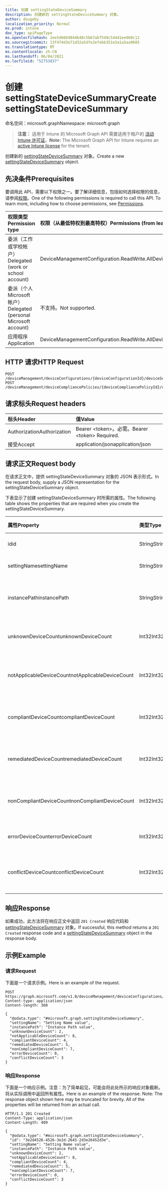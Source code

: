 ```yaml
---
title: 创建 settingStateDeviceSummary
description: 创建新的 settingStateDeviceSummary 对象。
author: dougeby
localization_priority: Normal
ms.prod: intune
doc_type: apiPageType
ms.openlocfilehash: 2ee5d66b9844b48c5b67abf549c544d1ee960c12
ms.sourcegitcommit: 13f474d3e71d32a5dfe2efebb351e3a1a5aa9685
ms.translationtype: MT
ms.contentlocale: zh-CN
ms.lasthandoff: 06/04/2021
ms.locfileid: "52753837"
---
```

# <a name="create-settingstatedevicesummary"></a><span data-ttu-id="be3b2-103">创建 settingStateDeviceSummary</span><span class="sxs-lookup"><span data-stu-id="be3b2-103">Create settingStateDeviceSummary</span></span>

<span data-ttu-id="be3b2-104">命名空间：microsoft.graph</span><span class="sxs-lookup"><span data-stu-id="be3b2-104">Namespace: microsoft.graph</span></span>

> <span data-ttu-id="be3b2-105">**注意：** 适用于 Intune 的 Microsoft Graph API 需要适用于租户的 [活动 Intune 许可证](https://go.microsoft.com/fwlink/?linkid=839381)。</span><span class="sxs-lookup"><span data-stu-id="be3b2-105">**Note:** The Microsoft Graph API for Intune requires an [active Intune license](https://go.microsoft.com/fwlink/?linkid=839381) for the tenant.</span></span>

<span data-ttu-id="be3b2-106">创建新的 [settingStateDeviceSummary](../resources/intune-deviceconfig-settingstatedevicesummary.md) 对象。</span><span class="sxs-lookup"><span data-stu-id="be3b2-106">Create a new [settingStateDeviceSummary](../resources/intune-deviceconfig-settingstatedevicesummary.md) object.</span></span>

## <a name="prerequisites"></a><span data-ttu-id="be3b2-107">先决条件</span><span class="sxs-lookup"><span data-stu-id="be3b2-107">Prerequisites</span></span>
<span data-ttu-id="be3b2-p101">要调用此 API，需要以下权限之一。要了解详细信息，包括如何选择权限的信息，请参阅[权限](/graph/permissions-reference)。</span><span class="sxs-lookup"><span data-stu-id="be3b2-p101">One of the following permissions is required to call this API. To learn more, including how to choose permissions, see [Permissions](/graph/permissions-reference).</span></span>

|<span data-ttu-id="be3b2-110">权限类型</span><span class="sxs-lookup"><span data-stu-id="be3b2-110">Permission type</span></span>|<span data-ttu-id="be3b2-111">权限（从最低特权到最高特权）</span><span class="sxs-lookup"><span data-stu-id="be3b2-111">Permissions (from least to most privileged)</span></span>|
|:---|:---|
|<span data-ttu-id="be3b2-112">委派（工作或学校帐户）</span><span class="sxs-lookup"><span data-stu-id="be3b2-112">Delegated (work or school account)</span></span>|<span data-ttu-id="be3b2-113">DeviceManagementConfiguration.ReadWrite.All</span><span class="sxs-lookup"><span data-stu-id="be3b2-113">DeviceManagementConfiguration.ReadWrite.All</span></span>|
|<span data-ttu-id="be3b2-114">委派（个人 Microsoft 帐户）</span><span class="sxs-lookup"><span data-stu-id="be3b2-114">Delegated (personal Microsoft account)</span></span>|<span data-ttu-id="be3b2-115">不支持。</span><span class="sxs-lookup"><span data-stu-id="be3b2-115">Not supported.</span></span>|
|<span data-ttu-id="be3b2-116">应用程序</span><span class="sxs-lookup"><span data-stu-id="be3b2-116">Application</span></span>|<span data-ttu-id="be3b2-117">DeviceManagementConfiguration.ReadWrite.All</span><span class="sxs-lookup"><span data-stu-id="be3b2-117">DeviceManagementConfiguration.ReadWrite.All</span></span>|

## <a name="http-request"></a><span data-ttu-id="be3b2-118">HTTP 请求</span><span class="sxs-lookup"><span data-stu-id="be3b2-118">HTTP Request</span></span>
<!-- {
  "blockType": "ignored"
}
-->
``` http
POST /deviceManagement/deviceConfigurations/{deviceConfigurationId}/deviceSettingStateSummaries
POST /deviceManagement/deviceCompliancePolicies/{deviceCompliancePolicyId}/deviceSettingStateSummaries
```

## <a name="request-headers"></a><span data-ttu-id="be3b2-119">请求标头</span><span class="sxs-lookup"><span data-stu-id="be3b2-119">Request headers</span></span>
|<span data-ttu-id="be3b2-120">标头</span><span class="sxs-lookup"><span data-stu-id="be3b2-120">Header</span></span>|<span data-ttu-id="be3b2-121">值</span><span class="sxs-lookup"><span data-stu-id="be3b2-121">Value</span></span>|
|:---|:---|
|<span data-ttu-id="be3b2-122">Authorization</span><span class="sxs-lookup"><span data-stu-id="be3b2-122">Authorization</span></span>|<span data-ttu-id="be3b2-123">Bearer &lt;token&gt;。必需。</span><span class="sxs-lookup"><span data-stu-id="be3b2-123">Bearer &lt;token&gt; Required.</span></span>|
|<span data-ttu-id="be3b2-124">接受</span><span class="sxs-lookup"><span data-stu-id="be3b2-124">Accept</span></span>|<span data-ttu-id="be3b2-125">application/json</span><span class="sxs-lookup"><span data-stu-id="be3b2-125">application/json</span></span>|

## <a name="request-body"></a><span data-ttu-id="be3b2-126">请求正文</span><span class="sxs-lookup"><span data-stu-id="be3b2-126">Request body</span></span>
<span data-ttu-id="be3b2-127">在请求正文中，提供 settingStateDeviceSummary 对象的 JSON 表示形式。</span><span class="sxs-lookup"><span data-stu-id="be3b2-127">In the request body, supply a JSON representation for the settingStateDeviceSummary object.</span></span>

<span data-ttu-id="be3b2-128">下表显示了创建 settingStateDeviceSummary 时所需的属性。</span><span class="sxs-lookup"><span data-stu-id="be3b2-128">The following table shows the properties that are required when you create the settingStateDeviceSummary.</span></span>

|<span data-ttu-id="be3b2-129">属性</span><span class="sxs-lookup"><span data-stu-id="be3b2-129">Property</span></span>|<span data-ttu-id="be3b2-130">类型</span><span class="sxs-lookup"><span data-stu-id="be3b2-130">Type</span></span>|<span data-ttu-id="be3b2-131">说明</span><span class="sxs-lookup"><span data-stu-id="be3b2-131">Description</span></span>|
|:---|:---|:---|
|<span data-ttu-id="be3b2-132">id</span><span class="sxs-lookup"><span data-stu-id="be3b2-132">id</span></span>|<span data-ttu-id="be3b2-133">String</span><span class="sxs-lookup"><span data-stu-id="be3b2-133">String</span></span>|<span data-ttu-id="be3b2-134">实体的键。</span><span class="sxs-lookup"><span data-stu-id="be3b2-134">Key of the entity.</span></span>|
|<span data-ttu-id="be3b2-135">settingName</span><span class="sxs-lookup"><span data-stu-id="be3b2-135">settingName</span></span>|<span data-ttu-id="be3b2-136">String</span><span class="sxs-lookup"><span data-stu-id="be3b2-136">String</span></span>|<span data-ttu-id="be3b2-137">设置的名称</span><span class="sxs-lookup"><span data-stu-id="be3b2-137">Name of the setting</span></span>|
|<span data-ttu-id="be3b2-138">instancePath</span><span class="sxs-lookup"><span data-stu-id="be3b2-138">instancePath</span></span>|<span data-ttu-id="be3b2-139">String</span><span class="sxs-lookup"><span data-stu-id="be3b2-139">String</span></span>|<span data-ttu-id="be3b2-140">设置的 InstancePath 的名称</span><span class="sxs-lookup"><span data-stu-id="be3b2-140">Name of the InstancePath for the setting</span></span>|
|<span data-ttu-id="be3b2-141">unknownDeviceCount</span><span class="sxs-lookup"><span data-stu-id="be3b2-141">unknownDeviceCount</span></span>|<span data-ttu-id="be3b2-142">Int32</span><span class="sxs-lookup"><span data-stu-id="be3b2-142">Int32</span></span>|<span data-ttu-id="be3b2-143">设置的设备未知计数</span><span class="sxs-lookup"><span data-stu-id="be3b2-143">Device Unkown count for the setting</span></span>|
|<span data-ttu-id="be3b2-144">notApplicableDeviceCount</span><span class="sxs-lookup"><span data-stu-id="be3b2-144">notApplicableDeviceCount</span></span>|<span data-ttu-id="be3b2-145">Int32</span><span class="sxs-lookup"><span data-stu-id="be3b2-145">Int32</span></span>|<span data-ttu-id="be3b2-146">设置的设备不可用计数</span><span class="sxs-lookup"><span data-stu-id="be3b2-146">Device Not Applicable count for the setting</span></span>|
|<span data-ttu-id="be3b2-147">compliantDeviceCount</span><span class="sxs-lookup"><span data-stu-id="be3b2-147">compliantDeviceCount</span></span>|<span data-ttu-id="be3b2-148">Int32</span><span class="sxs-lookup"><span data-stu-id="be3b2-148">Int32</span></span>|<span data-ttu-id="be3b2-149">设置的设备符合性计数</span><span class="sxs-lookup"><span data-stu-id="be3b2-149">Device Compliant count for the setting</span></span>|
|<span data-ttu-id="be3b2-150">remediatedDeviceCount</span><span class="sxs-lookup"><span data-stu-id="be3b2-150">remediatedDeviceCount</span></span>|<span data-ttu-id="be3b2-151">Int32</span><span class="sxs-lookup"><span data-stu-id="be3b2-151">Int32</span></span>|<span data-ttu-id="be3b2-152">设置的设备符合性计数</span><span class="sxs-lookup"><span data-stu-id="be3b2-152">Device Compliant count for the setting</span></span>|
|<span data-ttu-id="be3b2-153">nonCompliantDeviceCount</span><span class="sxs-lookup"><span data-stu-id="be3b2-153">nonCompliantDeviceCount</span></span>|<span data-ttu-id="be3b2-154">Int32</span><span class="sxs-lookup"><span data-stu-id="be3b2-154">Int32</span></span>|<span data-ttu-id="be3b2-155">设置的设备不符合计数</span><span class="sxs-lookup"><span data-stu-id="be3b2-155">Device NonCompliant count for the setting</span></span>|
|<span data-ttu-id="be3b2-156">errorDeviceCount</span><span class="sxs-lookup"><span data-stu-id="be3b2-156">errorDeviceCount</span></span>|<span data-ttu-id="be3b2-157">Int32</span><span class="sxs-lookup"><span data-stu-id="be3b2-157">Int32</span></span>|<span data-ttu-id="be3b2-158">设置的设备错误计数</span><span class="sxs-lookup"><span data-stu-id="be3b2-158">Device error count for the setting</span></span>|
|<span data-ttu-id="be3b2-159">conflictDeviceCount</span><span class="sxs-lookup"><span data-stu-id="be3b2-159">conflictDeviceCount</span></span>|<span data-ttu-id="be3b2-160">Int32</span><span class="sxs-lookup"><span data-stu-id="be3b2-160">Int32</span></span>|<span data-ttu-id="be3b2-161">设置的设备冲突错误计数</span><span class="sxs-lookup"><span data-stu-id="be3b2-161">Device conflict error count for the setting</span></span>|



## <a name="response"></a><span data-ttu-id="be3b2-162">响应</span><span class="sxs-lookup"><span data-stu-id="be3b2-162">Response</span></span>
<span data-ttu-id="be3b2-163">如果成功，此方法将在响应正文中返回 `201 Created` 响应代码和 [settingStateDeviceSummary](../resources/intune-deviceconfig-settingstatedevicesummary.md) 对象。</span><span class="sxs-lookup"><span data-stu-id="be3b2-163">If successful, this method returns a `201 Created` response code and a [settingStateDeviceSummary](../resources/intune-deviceconfig-settingstatedevicesummary.md) object in the response body.</span></span>

## <a name="example"></a><span data-ttu-id="be3b2-164">示例</span><span class="sxs-lookup"><span data-stu-id="be3b2-164">Example</span></span>

### <a name="request"></a><span data-ttu-id="be3b2-165">请求</span><span class="sxs-lookup"><span data-stu-id="be3b2-165">Request</span></span>
<span data-ttu-id="be3b2-166">下面是一个请求示例。</span><span class="sxs-lookup"><span data-stu-id="be3b2-166">Here is an example of the request.</span></span>
``` http
POST https://graph.microsoft.com/v1.0/deviceManagement/deviceConfigurations/{deviceConfigurationId}/deviceSettingStateSummaries
Content-type: application/json
Content-length: 360

{
  "@odata.type": "#microsoft.graph.settingStateDeviceSummary",
  "settingName": "Setting Name value",
  "instancePath": "Instance Path value",
  "unknownDeviceCount": 2,
  "notApplicableDeviceCount": 8,
  "compliantDeviceCount": 4,
  "remediatedDeviceCount": 5,
  "nonCompliantDeviceCount": 7,
  "errorDeviceCount": 0,
  "conflictDeviceCount": 3
}
```

### <a name="response"></a><span data-ttu-id="be3b2-167">响应</span><span class="sxs-lookup"><span data-stu-id="be3b2-167">Response</span></span>
<span data-ttu-id="be3b2-p102">下面是一个响应示例。注意：为了简单起见，可能会将此处所示的响应对象截断。将从实际调用中返回所有属性。</span><span class="sxs-lookup"><span data-stu-id="be3b2-p102">Here is an example of the response. Note: The response object shown here may be truncated for brevity. All of the properties will be returned from an actual call.</span></span>
``` http
HTTP/1.1 201 Created
Content-Type: application/json
Content-Length: 409

{
  "@odata.type": "#microsoft.graph.settingStateDeviceSummary",
  "id": "3e2d4526-4526-3e2d-2645-2d3e26452d3e",
  "settingName": "Setting Name value",
  "instancePath": "Instance Path value",
  "unknownDeviceCount": 2,
  "notApplicableDeviceCount": 8,
  "compliantDeviceCount": 4,
  "remediatedDeviceCount": 5,
  "nonCompliantDeviceCount": 7,
  "errorDeviceCount": 0,
  "conflictDeviceCount": 3
}
```




